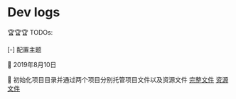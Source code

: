 # Dev logs

🏆🏆🏆 TODOs:

[-] 配置主题

📅 2019年8月10日

📢 初始化项目目录并通过两个项目分别托管项目文件以及资源文件
[完整文件](https://git.dev.tencent.com/Xerrors/Site.git)
[资源文件](https://git.dev.tencent.com/Xerrors/docs.git)